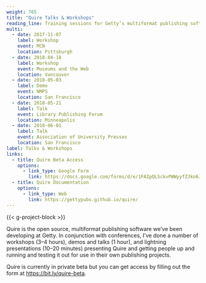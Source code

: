 ```yaml
---
weight: 765
title: "Quire Talks & Workshops" 
reading_line: Training sessions for Getty’s multiformat publishing software
multi:
  - date: 2017-11-07
    label: Workshop
    event: MCN
    location: Pittsburgh
  - date: 2018-04-18
    label: Workshop
    event: Museums and the Web
    location: Vancouver
  - date: 2018-05-03
    label: Demo
    event: NMPS
    location: San Francisco
  - date: 2018-05-21
    label: Talk
    event: Library Publishing Forum
    location: Minneapolis
  - date: 2018-06-01
    label: Talk
    event: Association of University Presses
    location: San Francisco
label: Talks & Workshops
links:
  - title: Quire Beta Access
    options:
      - link_type: Google Form
        link: https://docs.google.com/forms/d/e/1FAIpQLSckvPWWyyfZJko6JTqf3slcXCV8vcCgQjAzoW4MfHEt9hDuxQ/viewform
  - title: Quire Documentation
    options:
      - link_type: Web
        link: https://gettypubs.github.io/quire/
---
```


{{< g-project-block >}}

Quire is the open source, multiformat publishing software we’ve been developing at Getty. In conjunction with conferences, I’ve done a number of workshops (3–4 hours), demos and talks (1 hour), and lightning presentations (10–20 minutes) presenting Quire and getting people up and running and testing it out for use in their own publishing projects.

Quire is currently in private beta but you can get access by filling out the form at https://bit.ly/quire-beta.

